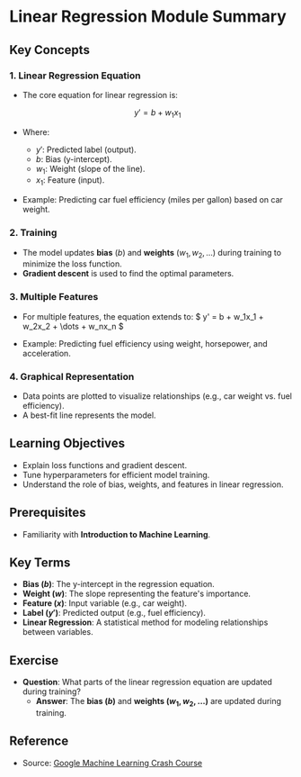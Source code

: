 # Linear Regression Module Summary

## Key Concepts

### 1. **Linear Regression Equation**
   - The core equation for linear regression is:

     $$y' = b + w_1x_1$$

   - Where:
     - $y'$: Predicted label (output).
     - $b$: Bias (y-intercept).
     - $w_1$: Weight (slope of the line).
     - $x_1$: Feature (input).


   - Example: Predicting car fuel efficiency (miles per gallon) based on car weight.

### 2. **Training**
   - The model updates **bias** ($b$) and **weights** ($w_1, w_2, \dots$) during training to minimize the loss function.
   - **Gradient descent** is used to find the optimal parameters.

### 3. **Multiple Features**
   - For multiple features, the equation extends to:  $ y' = b + w_1x_1 + w_2x_2 + \dots + w_nx_n $

   - Example: Predicting fuel efficiency using weight, horsepower, and acceleration.

### 4. **Graphical Representation**
   - Data points are plotted to visualize relationships (e.g., car weight vs. fuel efficiency).
   - A best-fit line represents the model.

## Learning Objectives
- Explain loss functions and gradient descent.
- Tune hyperparameters for efficient model training.
- Understand the role of bias, weights, and features in linear regression.

## Prerequisites
- Familiarity with **Introduction to Machine Learning**.

## Key Terms
- **Bias ($b$)**: The y-intercept in the regression equation.
- **Weight ($w$)**: The slope representing the feature's importance.
- **Feature ($x$)**: Input variable (e.g., car weight).
- **Label ($y'$)**: Predicted output (e.g., fuel efficiency).
- **Linear Regression**: A statistical method for modeling relationships between variables.

## Exercise
- **Question**: What parts of the linear regression equation are updated during training?
  - **Answer**: The **bias ($b$)** and **weights ($w_1, w_2, \dots$)** are updated during training.

## Reference
- Source: [Google Machine Learning Crash Course](https://developers.google.com/machine-learning/crash-course/)
